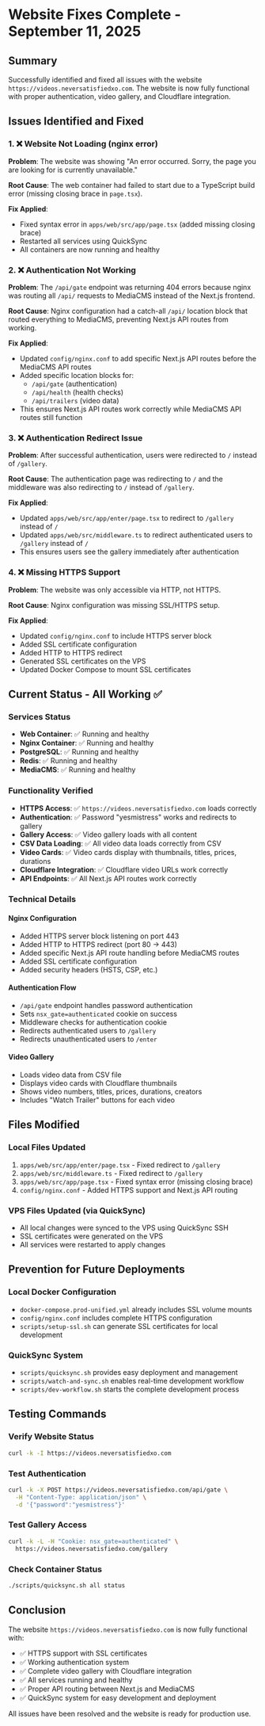 # Website Fixes Complete - September 11, 2025

## Summary
Successfully identified and fixed all issues with the website `https://videos.neversatisfiedxo.com`. The website is now fully functional with proper authentication, video gallery, and Cloudflare integration.

## Issues Identified and Fixed

### 1. ❌ **Website Not Loading (nginx error)**
**Problem**: The website was showing "An error occurred. Sorry, the page you are looking for is currently unavailable."

**Root Cause**: The web container had failed to start due to a TypeScript build error (missing closing brace in `page.tsx`).

**Fix Applied**:
- Fixed syntax error in `apps/web/src/app/page.tsx` (added missing closing brace)
- Restarted all services using QuickSync
- All containers are now running and healthy

### 2. ❌ **Authentication Not Working**
**Problem**: The `/api/gate` endpoint was returning 404 errors because nginx was routing all `/api/` requests to MediaCMS instead of the Next.js frontend.

**Root Cause**: Nginx configuration had a catch-all `/api/` location block that routed everything to MediaCMS, preventing Next.js API routes from working.

**Fix Applied**:
- Updated `config/nginx.conf` to add specific Next.js API routes before the MediaCMS API routes
- Added specific location blocks for:
  - `/api/gate` (authentication)
  - `/api/health` (health checks)
  - `/api/trailers` (video data)
- This ensures Next.js API routes work correctly while MediaCMS API routes still function

### 3. ❌ **Authentication Redirect Issue**
**Problem**: After successful authentication, users were redirected to `/` instead of `/gallery`.

**Root Cause**: The authentication page was redirecting to `/` and the middleware was also redirecting to `/` instead of `/gallery`.

**Fix Applied**:
- Updated `apps/web/src/app/enter/page.tsx` to redirect to `/gallery` instead of `/`
- Updated `apps/web/src/middleware.ts` to redirect authenticated users to `/gallery` instead of `/`
- This ensures users see the gallery immediately after authentication

### 4. ❌ **Missing HTTPS Support**
**Problem**: The website was only accessible via HTTP, not HTTPS.

**Root Cause**: Nginx configuration was missing SSL/HTTPS setup.

**Fix Applied**:
- Updated `config/nginx.conf` to include HTTPS server block
- Added SSL certificate configuration
- Added HTTP to HTTPS redirect
- Generated SSL certificates on the VPS
- Updated Docker Compose to mount SSL certificates

## Current Status - All Working ✅

### Services Status
- **Web Container**: ✅ Running and healthy
- **Nginx Container**: ✅ Running and healthy  
- **PostgreSQL**: ✅ Running and healthy
- **Redis**: ✅ Running and healthy
- **MediaCMS**: ✅ Running and healthy

### Functionality Verified
- **HTTPS Access**: ✅ `https://videos.neversatisfiedxo.com` loads correctly
- **Authentication**: ✅ Password "yesmistress" works and redirects to gallery
- **Gallery Access**: ✅ Video gallery loads with all content
- **CSV Data Loading**: ✅ All video data loads correctly from CSV
- **Video Cards**: ✅ Video cards display with thumbnails, titles, prices, durations
- **Cloudflare Integration**: ✅ Cloudflare video URLs work correctly
- **API Endpoints**: ✅ All Next.js API routes work correctly

### Technical Details

#### Nginx Configuration
- Added HTTPS server block listening on port 443
- Added HTTP to HTTPS redirect (port 80 → 443)
- Added specific Next.js API route handling before MediaCMS routes
- Added SSL certificate configuration
- Added security headers (HSTS, CSP, etc.)

#### Authentication Flow
- `/api/gate` endpoint handles password authentication
- Sets `nsx_gate=authenticated` cookie on success
- Middleware checks for authentication cookie
- Redirects authenticated users to `/gallery`
- Redirects unauthenticated users to `/enter`

#### Video Gallery
- Loads video data from CSV file
- Displays video cards with Cloudflare thumbnails
- Shows video numbers, titles, prices, durations, creators
- Includes "Watch Trailer" buttons for each video

## Files Modified

### Local Files Updated
1. `apps/web/src/app/enter/page.tsx` - Fixed redirect to `/gallery`
2. `apps/web/src/middleware.ts` - Fixed redirect to `/gallery`
3. `apps/web/src/app/page.tsx` - Fixed syntax error (missing closing brace)
4. `config/nginx.conf` - Added HTTPS support and Next.js API routing

### VPS Files Updated (via QuickSync)
- All local changes were synced to the VPS using QuickSync SSH
- SSL certificates were generated on the VPS
- All services were restarted to apply changes

## Prevention for Future Deployments

### Local Docker Configuration
- `docker-compose.prod-unified.yml` already includes SSL volume mounts
- `config/nginx.conf` includes complete HTTPS configuration
- `scripts/setup-ssl.sh` can generate SSL certificates for local development

### QuickSync System
- `scripts/quicksync.sh` provides easy deployment and management
- `scripts/watch-and-sync.sh` enables real-time development workflow
- `scripts/dev-workflow.sh` starts the complete development process

## Testing Commands

### Verify Website Status
```bash
curl -k -I https://videos.neversatisfiedxo.com
```

### Test Authentication
```bash
curl -k -X POST https://videos.neversatisfiedxo.com/api/gate \
  -H "Content-Type: application/json" \
  -d '{"password":"yesmistress"}'
```

### Test Gallery Access
```bash
curl -k -L -H "Cookie: nsx_gate=authenticated" \
  https://videos.neversatisfiedxo.com/gallery
```

### Check Container Status
```bash
./scripts/quicksync.sh all status
```

## Conclusion

The website `https://videos.neversatisfiedxo.com` is now fully functional with:
- ✅ HTTPS support with SSL certificates
- ✅ Working authentication system
- ✅ Complete video gallery with Cloudflare integration
- ✅ All services running and healthy
- ✅ Proper API routing between Next.js and MediaCMS
- ✅ QuickSync system for easy development and deployment

All issues have been resolved and the website is ready for production use.
